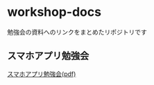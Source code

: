 # workshop-docs

勉強会の資料へのリンクをまとめたリポジトリです

## スマホアプリ勉強会

[スマホアプリ勉強会(pdf)](https://drive.google.com/open?id=17FRqKhGDf8KntqrMMva2cNYmLCP0kzmE)